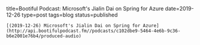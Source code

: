 
title=Bootiful Podcast: Microsoft's Jialin Dai on Spring for Azure
date=2019-12-26
type=post
tags=blog
status=published
~~~~~~
[(2019-12-26) Microsoft's Jialin Dai on Spring for Azure](http://api.bootifulpodcast.fm//podcasts/c102dbe9-5464-4e6b-9c36-b6e2001e76b4/produced-audio) 
            